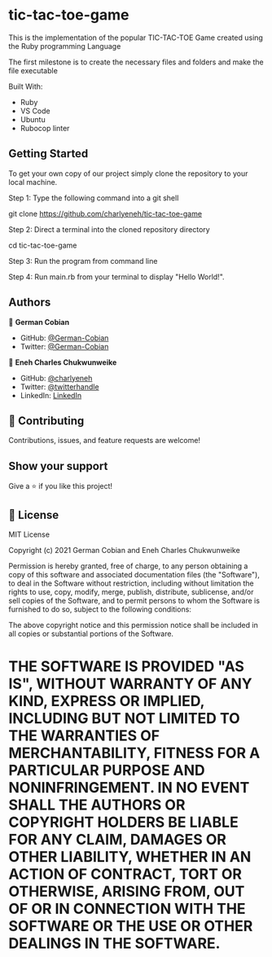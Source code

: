 # tic-tac-toe-game
This is the implementation of the popular TIC-TAC-TOE Game created using the Ruby programming Language

The first milestone is to create the necessary files and folders and make the file executable

Built With:

- Ruby
- VS Code
- Ubuntu
- Rubocop linter

## Getting Started

To get your own copy of our project simply clone the repository to your local machine.

Step 1: Type the following command into a git shell

git clone https://github.com/charlyeneh/tic-tac-toe-game

Step 2: Direct a terminal into the cloned repository directory

cd tic-tac-toe-game

Step 3: Run the program from command line

Step 4: Run main.rb from your terminal to display "Hello World!".

## Authors

👤 **German Cobian**
- GitHub: [@German-Cobian](https://github.com/German-Cobian)
- Twitter: [@German-Cobian](https://twitter.com/GermanCobian3)

👤 **Eneh Charles Chukwunweike**

- GitHub: [@charlyeneh](https://github.com/charlyeneh)
- Twitter: [@twitterhandle](https://twitter.com/ProgrammerBaby?s=09)
- LinkedIn: [LinkedIn](https://www.linkedin.com/in/charles-chukwunweike-eneh-5345a2147)

## 🤝 Contributing

Contributions, issues, and feature requests are welcome!

## Show your support

Give a ⭐️ if you like this project!

## 📝 License

MIT License

Copyright (c) 2021 German Cobian and Eneh Charles Chukwunweike 

Permission is hereby granted, free of charge, to any person obtaining a copy
of this software and associated documentation files (the "Software"), to deal
in the Software without restriction, including without limitation the rights
to use, copy, modify, merge, publish, distribute, sublicense, and/or sell
copies of the Software, and to permit persons to whom the Software is
furnished to do so, subject to the following conditions:

The above copyright notice and this permission notice shall be included in all
copies or substantial portions of the Software.

THE SOFTWARE IS PROVIDED "AS IS", WITHOUT WARRANTY OF ANY KIND, EXPRESS OR
IMPLIED, INCLUDING BUT NOT LIMITED TO THE WARRANTIES OF MERCHANTABILITY,
FITNESS FOR A PARTICULAR PURPOSE AND NONINFRINGEMENT. IN NO EVENT SHALL THE
AUTHORS OR COPYRIGHT HOLDERS BE LIABLE FOR ANY CLAIM, DAMAGES OR OTHER
LIABILITY, WHETHER IN AN ACTION OF CONTRACT, TORT OR OTHERWISE, ARISING FROM,
OUT OF OR IN CONNECTION WITH THE SOFTWARE OR THE USE OR OTHER DEALINGS IN THE
SOFTWARE.
=======

